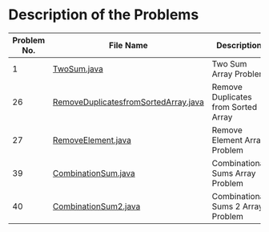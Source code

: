 # Description of the Problems  

| Problem No. | File Name                                              | Description                          | Difficulty |
|-------------|--------------------------------------------------------|--------------------------------------|------------|
| 1           | [TwoSum.java](TwoSum.java)                             | Two Sum Array Problem                | Easy       |
| 26          | [RemoveDuplicatesfromSortedArray.java](RemoveDuplicatesfromSortedArray.java) | Remove Duplicates from Sorted Array | Easy       |
| 27          | [RemoveElement.java](RemoveElement.java)               | Remove Element Array Problem         | Easy       |
| 39          | [CombinationSum.java](CombinationSum.java)             | Combinational Sums Array Problem     | Medium     |
| 40          | [CombinationSum2.java](CombinationSum2.java)           | Combinational Sums 2 Array Problem   | Medium     |
